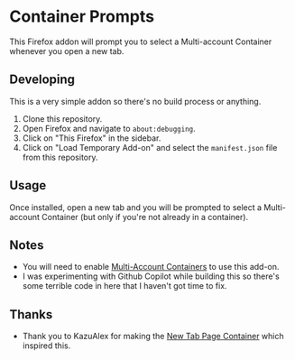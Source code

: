 # Container Prompts
This Firefox addon will prompt you to select a Multi-account Container whenever you open a new tab.

## Developing
This is a very simple addon so there's no build process or anything.
1. Clone this repository.
2. Open Firefox and navigate to `about:debugging`.
3. Click on "This Firefox" in the sidebar.
4. Click on "Load Temporary Add-on" and select the `manifest.json` file from this repository.

## Usage
Once installed, open a new tab and you will be prompted to select a Multi-account Container (but only if you're not already in a container).

## Notes
* You will need to enable [Multi-Account Containers](https://addons.mozilla.org/firefox/addon/multi-account-containers/) to use this add-on.
* I was experimenting with Github Copilot while building this so there's some terrible code in here that I haven't got time to fix.

## Thanks
* Thank you to KazuAlex for making the [New Tab Page Container](https://addons.mozilla.org/firefox/addon/new-tab-page-container/) which inspired this.